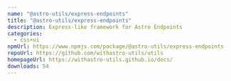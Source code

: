 ```yaml
---
name: "@astro-utils/express-endpoints"
title: "@astro-utils/express-endpoints"
description: Express-like framework for Astro Endpoints
categories:
  - css+ui
npmUrl: https://www.npmjs.com/package/@astro-utils/express-endpoints
repoUrl: https://github.com/withastro-utils/utils
homepageUrl: https://withastro-utils.github.io/docs/
downloads: 54
---
```

